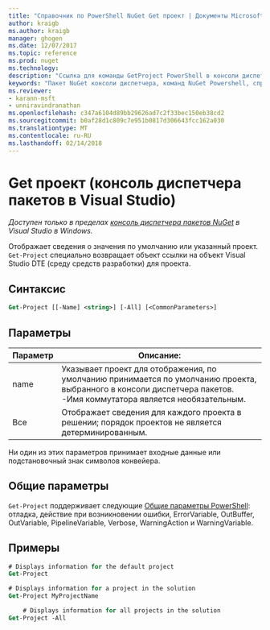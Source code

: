 ```yaml
---
title: "Справочник по PowerShell NuGet Get проект | Документы Microsoft"
author: kraigb
ms.author: kraigb
manager: ghogen
ms.date: 12/07/2017
ms.topic: reference
ms.prod: nuget
ms.technology: 
description: "Ссылка для команды GetProject PowerShell в консоли диспетчера пакетов NuGet в Visual Studio."
keywords: "Пакет NuGet консоли диспетчера, команд NuGet Powershell, справочник по NuGet Powershell, Get-проект"
ms.reviewer:
- karann-msft
- unniravindranathan
ms.openlocfilehash: c347a6104d89bb29626ad7c2f33bec150eb38cd2
ms.sourcegitcommit: b0af28d1c809c7e951b0817d306643fcc162a030
ms.translationtype: MT
ms.contentlocale: ru-RU
ms.lasthandoff: 02/14/2018
---
```

# <a name="get-project-package-manager-console-in-visual-studio"></a>Get проект (консоль диспетчера пакетов в Visual Studio)

*Доступен только в пределах [консоль диспетчера пакетов NuGet](package-manager-console.md) в Visual Studio в Windows.*

Отображает сведения о значения по умолчанию или указанный проект. `Get-Project` специально возвращает объект ссылки на объект Visual Studio DTE (среду средств разработки) для проекта.

## <a name="syntax"></a>Синтаксис

```ps
Get-Project [[-Name] <string>] [-All] [<CommonParameters>]
```

## <a name="parameters"></a>Параметры

| Параметр | Описание: |
| --- | --- |
| name | Указывает проект для отображения, по умолчанию принимается по умолчанию проекта, выбранного в консоли диспетчера пакетов. -Имя коммутатора является необязательным. |
| Все | Отображает сведения для каждого проекта в решении; порядок проектов не является детерминированным. |

Ни один из этих параметров принимает входные данные или подстановочный знак символов конвейера.

## <a name="common-parameters"></a>Общие параметры

`Get-Project` поддерживает следующие [Общие параметры PowerShell](http://go.microsoft.com/fwlink/?LinkID=113216): отладка, действие при возникновении ошибки, ErrorVariable, OutBuffer, OutVariable, PipelineVariable, Verbose, WarningAction и WarningVariable.

## <a name="examples"></a>Примеры

```ps
# Displays information for the default project
Get-Project

# Displays information for a project in the solution
Get-Project MyProjectName

    # Displays information for all projects in the solution
Get-Project -All
```